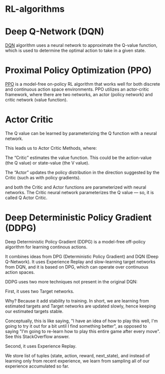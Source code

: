 # RL-algorithms

# Deep Q-Network (DQN)

[DQN](https://www.nature.com/articles/nature14236) algorithm uses a neural network to approximate the Q-value function, which is used to determine the optimal action to take in a given state.

# Proximal Policy Optimization (PPO)

[PPO](https://arxiv.org/abs/1707.06347) is a model-free on-policy RL algorithm that works well for both discrete and continuous action space environments. PPO utilizes an actor-critic framework, where there are two networks, an actor (policy network) and critic network (value function). 


# Actor Critic 

The Q value can be learned by parameterizing the Q function with a neural network.

This leads us to Actor Critic Methods, where:

The “Critic” estimates the value function. This could be the action-value (the Q value) or state-value (the V value).

The “Actor” updates the policy distribution in the direction suggested by the Critic (such as with policy gradients).

and both the Critic and Actor functions are parameterized with neural networks. The Critic neural network parameterizes the Q value — so, it is called Q Actor Critic.

# Deep Deterministic Policy Gradient (DDPG)

Deep Deterministic Policy Gradient (DDPG) is a model-free off-policy algorithm for learning continous actions.

It combines ideas from DPG (Deterministic Policy Gradient) and DQN (Deep Q-Network). It uses Experience Replay and slow-learning target networks from DQN, and it is based on DPG, which can operate over continuous action spaces.

DDPG uses two more techniques not present in the original DQN:

First, it uses two Target networks.

Why? Because it add stability to training. In short, we are learning from estimated targets and Target networks are updated slowly, hence keeping our estimated targets stable.

Conceptually, this is like saying, "I have an idea of how to play this well, I'm going to try it out for a bit until I find something better", as opposed to saying "I'm going to re-learn how to play this entire game after every move". See this StackOverflow answer.

Second, it uses Experience Replay.

We store list of tuples (state, action, reward, next_state), and instead of learning only from recent experience, we learn from sampling all of our experience accumulated so far.
